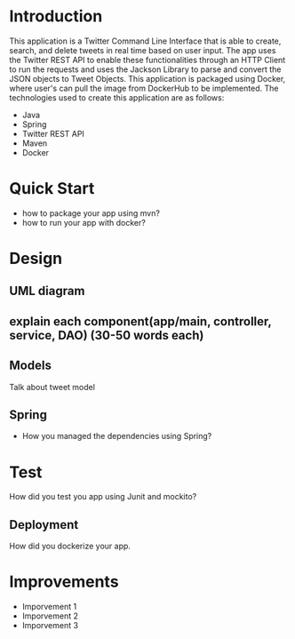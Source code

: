 # Introduction
This application is a Twitter Command Line Interface that is able to create, search, and delete
tweets in real time based on user input. The app uses the Twitter REST API to enable
these functionalities through an HTTP Client to run the requests and uses the Jackson Library to parse
and convert the JSON objects to Tweet Objects. This application is packaged using Docker, where user's can 
pull the image from DockerHub to be implemented. The technologies used to create this application are as follows:

- Java
- Spring
- Twitter REST API
- Maven
- Docker

# Quick Start
- how to package your app using mvn?
- how to run your app with docker?

# Design
## UML diagram
## explain each component(app/main, controller, service, DAO) (30-50 words each)
## Models
Talk about tweet model
## Spring
- How you managed the dependencies using Spring?

# Test
How did you test you app using Junit and mockito?

## Deployment
How did you dockerize your app.

# Improvements
- Imporvement 1
- Imporvement 2
- Imporvement 3